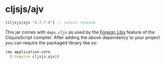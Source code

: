 # cljsjs/ajv

[](dependency)
```clojure
[cljsjs/ajv "4.7.7-0"] ;; latest release
```
[](/dependency)

This jar comes with `deps.cljs` as used by the [Foreign Libs][flibs] feature
of the ClojureScript compiler. After adding the above dependency to your project
you can require the packaged library like so:

```clojure
(ns application.core
  (:require cljsjs.ajv))
```

[flibs]: https://github.com/clojure/clojurescript/wiki/Foreign-Dependencies
